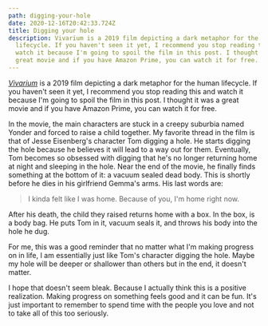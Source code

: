 ```yaml
---
path: digging-your-hole
date: 2020-12-16T20:42:33.724Z
title: Digging your hole
description: Vivarium is a 2019 film depicting a dark metaphor for the human
  lifecycle. If you haven't seen it yet, I recommend you stop reading this and
  watch it because I'm going to spoil the film in this post. I thought it was a
  great movie and if you have Amazon Prime, you can watch it for free...
---
```

*[Vivarium](https://www.amazon.com/gp/video/detail/amzn1.dv.gti.a4b883e1-e9b0-a3f9-b1cd-858e736841f8)* is a 2019 film depicting a dark metaphor for the human lifecycle. If you haven't seen it yet, I recommend you stop reading this and watch it because I'm going to spoil the film in this post. I thought it was a great movie and if you have Amazon Prime, you can watch it for free.

In the movie, the main characters are stuck in a creepy suburbia named Yonder and forced to raise a child together. My favorite thread in the film is that of Jesse Eisenberg's character Tom digging a hole. He starts digging the hole because he believes it will lead to a way out for them. Eventually, Tom becomes so obsessed with digging that he's no longer returning home at night and sleeping in the hole. Near the end of the movie, he finally finds something at the bottom of it: a vacuum sealed dead body. This is shortly before he dies in his girlfriend Gemma's arms. His last words are: 

> I kinda felt like I was home. Because of you, I'm home right now.

After his death, the child they raised returns home with a box. In the box, is a body bag. He puts Tom in it, vacuum seals it, and throws his body into the hole he dug.

For me, this was a good reminder that no matter what I'm making progress on in life, I am essentially just like Tom's character digging the hole. Maybe my hole will be deeper or shallower than others but in the end, it doesn't matter. 

I hope that doesn't seem bleak. Because I actually think this is a positive realization. Making progress on something feels good and it can be fun. It's just important to remember to spend time with the people you love and not to take all of this too seriously.